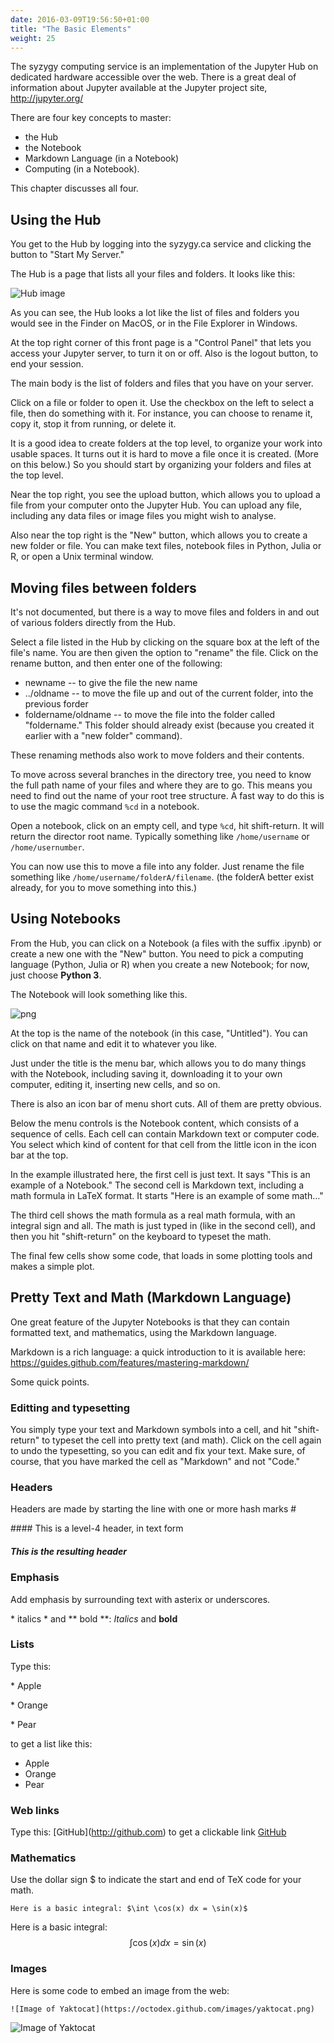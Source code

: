 ```yaml
---
date: 2016-03-09T19:56:50+01:00
title: "The Basic Elements"
weight: 25
---
```


The syzygy computing service is an implementation of the Jupyter Hub on
dedicated hardware accessible over the web. There is a great deal of information
about Jupyter available at the Jupyter project site, http://jupyter.org/

There are four key concepts to master:

  - the Hub
  - the Notebook
  - Markdown Language (in a Notebook) 
  - Computing (in a Notebook).

This chapter discusses all four.

## Using the Hub

You get to the Hub by logging into the syzygy.ca service and clicking the button
to "Start My Server."

The Hub is a page that lists all your files and folders. It looks like this:

![Hub image](/img/assets/Hub.png)

As you can see, the Hub looks a lot like the list of files and folders you would
see in the Finder on MacOS, or in the File Explorer in Windows. 

At the top right corner of this front page is a "Control Panel" that lets you
access your Jupyter server, to turn it on or off. Also is the logout button, to
end your session.

The main body is the list of folders and files that you have on your server. 

Click on a file or folder to open it. Use the checkbox on the left to select a
file, then do something with it. For instance, you can choose to rename it, copy
it, stop it from running, or delete it.


It is a good idea to create folders at the top level, to organize your work into
usable spaces. It turns out it is hard to move a file once it is created. (More
on this below.) So you should start by organizing your folders and files at the
top level.

Near the top right, you see the upload button, which allows you to upload a file
from your computer onto the Jupyter Hub. You can upload any file, including any
data files or image files you might wish to analyse.

Also near the top right is the "New" button, which allows you to create a new
folder or file. You can make text files, notebook files in Python, Julia or R,
or open a Unix terminal window. 

## Moving files between folders
It's not documented, but there is a way to move files and folders in and out of
various folders directly from the Hub.

Select a file listed in the Hub by clicking on the square box at the left of the
file's name. You are then given the option to "rename" the file. Click on the
rename button, and then enter one of the following:

  - newname  -- to give the file the new name
  - ../oldname -- to move the file up and out of the current folder, into the
    previous forder
  - foldername/oldname -- to move the file into the folder called "foldername."
    This folder should already exist (because you created it earlier with a "new
    folder" command).

These renaming methods also work to move folders and their contents.

To move across several branches in the directory tree, you need to know the full
path name of your files and where they are to go. This means you need to find
out the name of your root tree structure. A fast way to do this is to use the
magic command `%cd` in a notebook.

Open a notebook, click on an empty cell, and type `%cd`, hit shift-return. It
will return the director root name. Typically something like `/home/username` or
`/home/usernumber`.

You can now use this to move a file into any folder. Just rename the file
something like `/home/username/folderA/filename`. (the folderA better exist
already, for you to move something into this.)



## Using Notebooks

From the Hub, you can click on a Notebook (a files with the suffix .ipynb) or
create a new one with the "New" button. You need to pick a computing language
(Python, Julia or R) when you create a new Notebook; for now, just choose
**Python 3**.

The Notebook will look something like this. 

![png](/img/assets/Notebook.png)

At the top is the name of the notebook (in this case, "Untitled"). You can click
on that name and edit it to whatever you like. 

Just under the title is the menu bar, which allows you to do many things with
the Notebook, including saving it, downloading it to your own computer, editing
it, inserting new cells, and so on. 

There is also an icon bar of menu short cuts. All of them are pretty obvious. 

Below the menu controls is the Notebook content, which consists of a sequence of
cells. Each cell can contain Markdown text or computer code. You select which
kind of content for that cell from the little icon in the icon bar at the top.  

In the example illustrated here, the first cell is just text. It says "This is
an example of a Notebook." The second cell is Markdown text, including a math
formula in LaTeX format. It starts "Here is an example of some math..."

The third cell shows the math formula as a real math formula, with an integral
sign and all. The math is just typed in (like in the second cell), and then you
hit "shift-return" on the keyboard to typeset the math. 

The final few cells show some code, that loads in some plotting tools and makes
a simple plot. 

  


## Pretty Text and Math (Markdown Language)

One great feature of the Jupyter Notebooks is that they can contain formatted
text, and mathematics, using the Markdown language.

Markdown is a rich language: a quick introduction to it is available here:
https://guides.github.com/features/mastering-markdown/

Some quick points.

### Editting and typesetting

You simply type your text and Markdown symbols into a cell, and hit
"shift-return" to typeset the cell into pretty text (and math). Click on the
cell again to undo the typesetting, so you can edit and fix your text. Make
sure, of course, that you have marked the cell as "Markdown" and not "Code."

### Headers

Headers are made by starting the line with one or more hash marks \#

\#### This is a level-4 header, in text form
##### This is the resulting header

### Emphasis

Add emphasis by surrounding text with asterix or underscores.

\* italics \* and \*\* bold \*\*:  *Italics* and **bold**

### Lists
Type this:

\* Apple

\* Orange

\* Pear

to get a list like this:

* Apple
* Orange
* Pear


### Web links

Type this: \[GitHub](http://github.com)
to get a clickable link [GitHub](http://github.com)

### Mathematics

Use the dollar sign \$ to indicate the start and end of TeX code for your math.

```
Here is a basic integral: $\int \cos(x) dx = \sin(x)$
```
Here is a basic integral: $$\int \cos(x) dx = 
\sin(x)$$

### Images

Here is some code to embed an image from the web:
```
![Image of Yaktocat](https://octodex.github.com/images/yaktocat.png)
```

![Image of Yaktocat](https://octodex.github.com/images/yaktocat.png)
